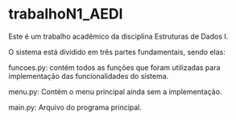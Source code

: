 # trabalhoN1_AEDI

Este é um trabalho acadêmico da disciplina Estruturas de Dados I.

O sistema está dividido em três partes fundamentais, sendo elas:

funcoes.py: 
contém todos as funções que foram utilizadas para implementação das funcionalidades do sistema.

menu.py:
Contém o menu principal ainda sem a implementação.

main.py:
Arquivo do programa principal.
